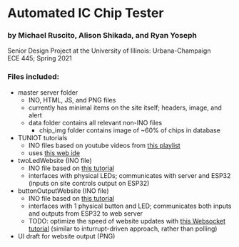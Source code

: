 # Automated IC Chip Tester
### by Michael Ruscito, Alison Shikada, and Ryan Yoseph
Senior Design Project at the University of Illinois: Urbana-Champaign  
ECE 445; Spring 2021

### Files included:
- master server folder
  - INO, HTML, JS, and PNG files
  - currently has minimal items on the site itself; headers, image, and alert
  - data folder contains all relevant non-INO files
    - chip_img folder contains image of ~60% of chips in database
- TUNIOT tutorials
  - INO files based on youtube videos from [this playlist](https://youtube.com/playlist?list=PLfPtpZzK2Z_QO8snrdnRTTNtQvLw35Zfc)
  - uses [this web ide](http://easycoding.tn/esp32/demos/code/)
- twoLedWebsite (INO file)
  - INO file based on [this tutorial](https://randomnerdtutorials.com/esp32-access-point-ap-web-server/)
  - interfaces with physical LEDs; communicates with server and ESP32 (inputs on site controls output on ESP32)
- buttonOutputWebsite (INO file)
  - INO file based on [this tutorial](https://randomnerdtutorials.com/esp32-esp8266-web-server-physical-button/)
  - interfaces with 1 physical button and LED; communicates both inputs and outputs from ESP32 to web server
  - TODO: optimize the speed of website updates with [this Websocket tutorial](https://rntlab.com/question/full-tutorial-esp32-remote-control-with-websocket/) (similar to inturrupt-driven approach, rather than polling)
- UI draft for website output (PNG)
